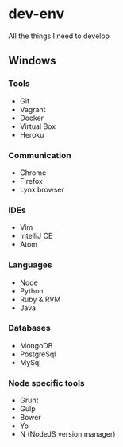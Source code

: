 # dev-env
All the things I need to develop

## Windows

### Tools
- Git
- Vagrant
- Docker
- Virtual Box
- Heroku

### Communication
- Chrome
- Firefox
- Lynx browser

### IDEs
- Vim
- IntelliJ CE
- Atom

### Languages
- Node
- Python
- Ruby & RVM
- Java

### Databases
- MongoDB
- PostgreSql
- MySql

### Node specific tools
- Grunt
- Gulp
- Bower
- Yo
- N (NodeJS version manager)
